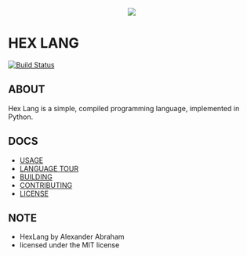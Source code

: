 <p align="center">
  <img src="https://github.com/RealAAbraham/HexLang/raw/master/assets/images/logo/hex.png"/>
</p>

# HEX LANG

[![Build Status](https://travis-ci.org/RealAAbraham/HexLang.svg?branch=master)](https://travis-ci.org/RealAAbraham/HexLang)

## ABOUT
Hex Lang is a simple, compiled programming language, implemented in Python.

## DOCS
- [USAGE](website/usage.html)
- [LANGUAGE TOUR](website/tour.html)
- [BUILDING](website/building.html)
- [CONTRIBUTING](website/contributing.html)
- [LICENSE](website/license.html)

## NOTE
- HexLang by Alexander Abraham
- licensed under the MIT license
